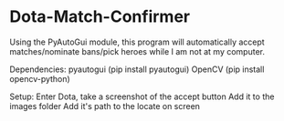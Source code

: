 # Dota-Match-Confirmer

Using the PyAutoGui module, this program will automatically accept matches/nominate bans/pick heroes while I am not at my computer.

Dependencies:
	pyautogui (pip install pyautogui)
	OpenCV (pip install opencv-python)

Setup:
Enter Dota, take a screenshot of the accept button
Add it to the images folder
Add it's path to the locate on screen
